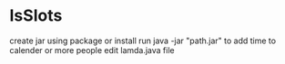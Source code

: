 # IsSlots
create jar using package or install
run java -jar "path.jar"
to add time to calender or more people edit lamda.java file
